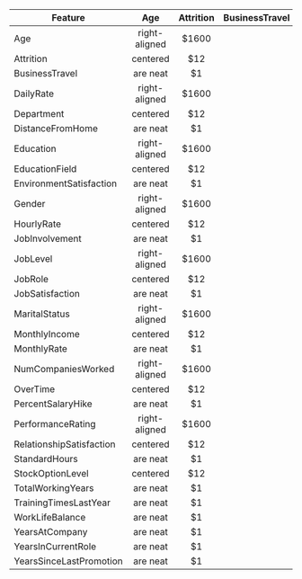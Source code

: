 |Feature         | Age           | Attrition  |BusinessTravel|
| ---------------|:-------------:|:----------:|-------------:|
| Age            | right-aligned | $1600      |              |
| Attrition      | centered      |   $12      |              |
| BusinessTravel | are neat      |    $1      |              |
| DailyRate           | right-aligned | $1600      |              |
| Department       | centered      |   $12      |              |
| DistanceFromHome | are neat      |    $1      |              |
| Education               | right-aligned | $1600      |              |
| EducationField     | centered      |   $12      |              |
| EnvironmentSatisfaction | are neat      |    $1      |              |
| Gender            | right-aligned | $1600      |              |
| HourlyRate     | centered      |   $12      |              |
| JobInvolvement | are neat      |    $1      |              |
| JobLevel            | right-aligned | $1600      |              |
| JobRole      | centered      |   $12      |              |
| JobSatisfaction  | are neat      |    $1      |              |
| MaritalStatus            | right-aligned | $1600      |              |
| MonthlyIncome      | centered      |   $12      |              |
| MonthlyRate  | are neat      |    $1      |              |
| NumCompaniesWorked             | right-aligned | $1600      |              |
| OverTime     | centered      |   $12      |              |
| PercentSalaryHike   | are neat      |    $1      |              |
| PerformanceRating            | right-aligned | $1600      |              |
| RelationshipSatisfaction      | centered      |   $12      |              |
| StandardHours   | are neat      |    $1      |              || MaritalStatus            | right-aligned | $1600      |              |
| StockOptionLevel      | centered      |   $12      |              |
| TotalWorkingYears   | are neat      |    $1      |              |
| TrainingTimesLastYear   | are neat      |    $1      |              |
| WorkLifeBalance   | are neat      |    $1      |              |
| YearsAtCompany   | are neat      |    $1      |              |
| YearsInCurrentRole  | are neat      |    $1      |              |
| YearsSinceLastPromotion | are neat      |    $1      |              |
